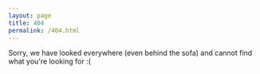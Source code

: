 ```yaml
---
layout: page
title: 404
permalink: /404.html
---
```

Sorry, we have looked everywhere (even behind the sofa) and cannot find what you're looking for :(
